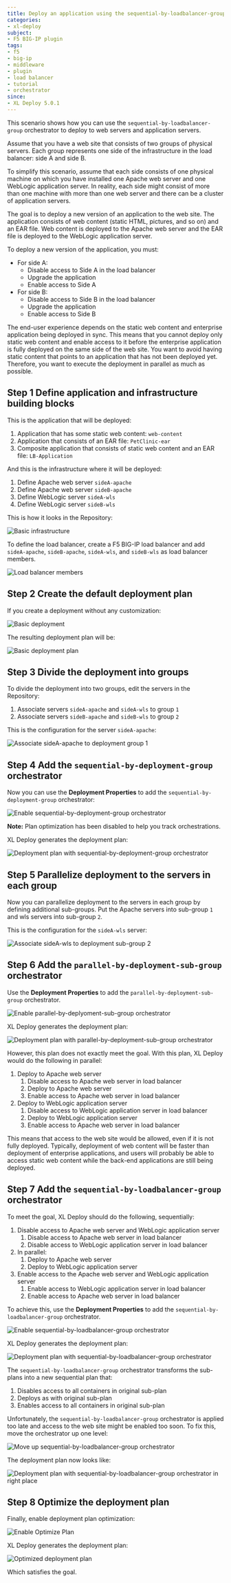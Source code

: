 ```yaml
---
title: Deploy an application using the sequential-by-loadbalancer-group orchestrator
categories:
- xl-deploy
subject:
- F5 BIG-IP plugin
tags:
- f5
- big-ip
- middleware
- plugin
- load balancer
- tutorial
- orchestrator
since:
- XL Deploy 5.0.1
---
```


This scenario shows how you can use the `sequential-by-loadbalancer-group` orchestrator to deploy to web servers and application servers.

Assume that you have a web site that consists of two groups of physical servers. Each group represents one side of the infrastructure in the load balancer: side A and side B.

To simplify this scenario, assume that each side consists of one physical machine on which you have installed one Apache web server and one WebLogic application server. In reality, each side might consist of more than one machine with more than one web server and there can be a cluster of application servers.

The goal is to deploy a new version of an application to the web site. The application consists of web content (static HTML, pictures, and so on) and an EAR file. Web content is deployed to the Apache web server and the EAR file is deployed to the WebLogic application server.

To deploy a new version of the application, you must:

* For side A:
	* Disable access to Side A in the load balancer
	* Upgrade the application 
	* Enable access to Side A
* For side B:
	* Disable access to Side B in the load balancer
	* Upgrade the application 
	* Enable access to Side B

The end-user experience depends on the static web content and enterprise application being deployed in sync. This means that you cannot deploy only static web content and enable access to it before the enterprise application is fully deployed on the same side of the web site. You want to avoid having static content that points to an application that has not been deployed yet. Therefore, you want to execute the deployment in parallel as much as possible.

## Step 1 Define application and infrastructure building blocks

This is the application that will be deployed:

1. Application that has some static web content: `web-content`
2. Application that consists of an EAR file: `PetClinic-ear`
3. Composite application that consists of static web content and an EAR file: `LB-Application`

And this is the infrastructure where it will be deployed:

1. Define Apache web server `sideA-apache`
2. Define Apache web server `sideB-apache`
3. Define WebLogic server `sideA-wls`
4. Define WebLogic server `sideB-wls`

This is how it looks in the Repository:

![Basic infrastructure](images/deploy-using-sequential-by-loadbalancer-orchestrator/basic_infrastructure.png)

To define the load balancer, create a F5 BIG-IP load balancer and add `sideA-apache`, `sideB-apache`, `sideA-wls`, and `sideB-wls` as load balancer members.

![Load balancer members](images/deploy-using-sequential-by-loadbalancer-orchestrator/load_balancer_members.png)

## Step 2 Create the default deployment plan

If you create a deployment without any customization:

![Basic deployment](images/deploy-using-sequential-by-loadbalancer-orchestrator/deployment_1.png)

The resulting deployment plan will be:

![Basic deployment plan](images/deploy-using-sequential-by-loadbalancer-orchestrator/deployment_plan_basic.png)

## Step 3 Divide the deployment into groups

To divide the deployment into two groups, edit the servers in the Repository:

1. Associate servers `sideA-apache` and `sideA-wls` to group `1`
2. Associate servers `sideB-apache` and `sideB-wls` to group `2`

This is the configuration for the server `sideA-apache`:

![Associate sideA-apache to deployment group 1](images/deploy-using-sequential-by-loadbalancer-orchestrator/deployment_group_1.png)

## Step 4 Add the `sequential-by-deployment-group` orchestrator

Now you can use the **Deployment Properties** to add the `sequential-by-deployment-group` orchestrator:

![Enable sequential-by-deployment-group orchestrator](images/deploy-using-sequential-by-loadbalancer-orchestrator/deployment_options_1.png)

**Note:** Plan optimization has been disabled to help you track orchestrations.

XL Deploy generates the deployment plan:

![Deployment plan with sequential-by-deployment-group orchestrator](images/deploy-using-sequential-by-loadbalancer-orchestrator/deployment_plan_sequential_by_group.png)

## Step 5 Parallelize deployment to the servers in each group

Now you can parallelize deployment to the servers in each group by defining additional sub-groups. Put the Apache servers into sub-group `1` and wls servers into sub-group `2`.

This is the configuration for the `sideA-wls` server:

![Associate sideA-wls to deployment sub-group 2](images/deploy-using-sequential-by-loadbalancer-orchestrator/deployment_sub_group_2.png)

## Step 6 Add the `parallel-by-deployment-sub-group` orchestrator

Use the **Deployment Properties** to add the `parallel-by-deployment-sub-group` orchestrator.

![Enable parallel-by-deplyoment-sub-group orchestrator](images/deploy-using-sequential-by-loadbalancer-orchestrator/deployment_options_2.png)

XL Deploy generates the deployment plan:

![Deployment plan with parallel-by-deployment-sub-group orchestrator](images/deploy-using-sequential-by-loadbalancer-orchestrator/deployment_plan_parallel_by_sub_group.png)

However, this plan does not exactly meet the goal. With this plan, XL Deploy would do the following in parallel:

1. Deploy to Apache web server
	1. Disable access to Apache web server in load balancer
	1. Deploy to Apache web server
	1. Enable access to Apache web server in load balancer
1. Deploy to WebLogic application server
	1. Disable access to WebLogic application server in load balancer
	1. Deploy to WebLogic application server
	1. Enable access to Apache web server in load balancer

This means that access to the web site would be allowed, even if it is not fully deployed. Typically, deployment of web content will be faster than deployment of enterprise applications, and users will probably be able to access static web content while the back-end applications are still being deployed.

## Step 7 Add the `sequential-by-loadbalancer-group` orchestrator

To meet the goal, XL Deploy should do the following, sequentially:

1. Disable access to Apache web server and WebLogic application server
	1. Disable access to Apache web server in load balancer
	1. Disable access to WebLogic application server in load balancer
1. In parallel:
	1. Deploy to Apache web server
	1. Deploy to WebLogic application server
1. Enable access to the Apache web server and WebLogic application server
	1. Enable access to WebLogic application server in load balancer
	1. Enable access to Apache web server in load balancer

To achieve this, use the **Deployment Properties** to add the `sequential-by-loadbalancer-group` orchestrator.

![Enable sequential-by-loadbalancer-group orchestrator](images/deploy-using-sequential-by-loadbalancer-orchestrator/deployment_options_3.png)

XL Deploy generates the deployment plan:

![Deployment plan with sequential-by-loadbalancer-group orchestrator](images/deploy-using-sequential-by-loadbalancer-orchestrator/deployment_plan_nonfinal.png)

The `sequential-by-loadbalancer-group` orchestrator transforms the sub-plans into a new sequential plan that:

1. Disables access to all containers in original sub-plan
2. Deploys as with original sub-plan
3. Enables access to all containers in original sub-plan

Unfortunately, the `sequential-by-loadbalancer-group` orchestrator is applied too late and access to the web site might be enabled too soon. To fix this, move the orchestrator up one level:

![Move up sequential-by-loadbalancer-group orchestrator](images/deploy-using-sequential-by-loadbalancer-orchestrator/deployment_options_4.png)

The deployment plan now looks like:

![Deployment plan with sequential-by-loadbalancer-group orchestrator in right place](images/deploy-using-sequential-by-loadbalancer-orchestrator/deployment_plan_final.png)

## Step 8 Optimize the deployment plan

Finally, enable deployment plan optimization:

![Enable Optimize Plan](images/deploy-using-sequential-by-loadbalancer-orchestrator/deployment_options_5.png)

XL Deploy generates the deployment plan:

![Optimized deployment plan](images/deploy-using-sequential-by-loadbalancer-orchestrator/deployment_plan_final_optimized.png)

Which satisfies the goal.
